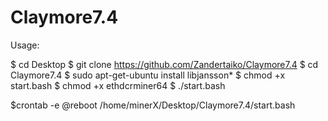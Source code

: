 # Claymore7.4

Usage:

$ cd Desktop
$ git clone https://github.com/Zandertaiko/Claymore7.4
$ cd Claymore7.4
$ sudo apt-get-ubuntu install libjansson*
$ chmod +x start.bash
$ chmod +x ethdcrminer64
$ ./start.bash

$crontab -e
@reboot /home/minerX/Desktop/Claymore7.4/start.bash
